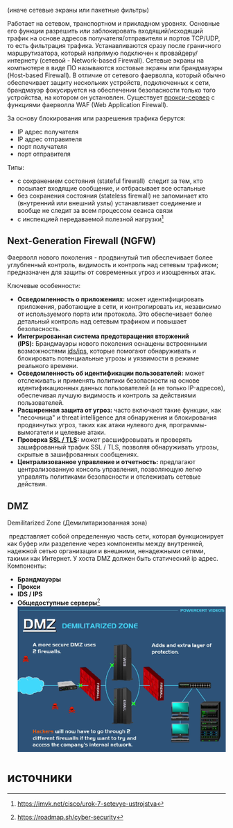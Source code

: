 (иначе сетевые экраны или пакетные фильтры) 

Работает на сетевом, транспортном и прикладном уровнях. Основные его функции разрешить или заблокировать входящий/исходящий трафик на основе адресов получателя/отправителя и портов TCP/UDP, то есть фильтрация трафика.
Устанавливаются сразу после граничного маршрутизатора, который напрямую подключен к провайдеру/интернету (сетевой - Network-based Firewall). 
Сетевые экраны на компьютере в виде ПО называются хостовые экраны или брандмауэры (Host-based Firewall).
В отличие от сетевого фаерволла, который обычно обеспечивает защиту нескольких устройств, подключенных к сети, брандмауэр фокусируется на обеспечении безопасности только того устройства, на котором он установлен.
Существует [прокси-сервер](net-devices.md) с функциями фаерволла WAF (Web Application Firewall).

За основу блокирования или разрешения трафика берутся:
- IP адрес получателя
- IP адрес отправителя
- порт получателя
- порт отправителя

Типы:
- с сохранением состояния (stateful firewall) 
	следит за тем, кто посылает входящие сообщение, и отбрасывает все остальные
- без сохранения состояния (stateless firewall)
	не запоминает кто (внутренний или внешний узлы) устанавливает соединение и вообще не следит за всем процессом сеанса связи
- с инспекцией передаваемой полезной нагрузки[^1]
## Next-Generation Firewall (NGFW)
Фаерволл нового поколения - продвинутый тип обеспечивает более углубленный контроль, видимость и контроль над сетевым трафиком; предназначен для защиты от современных угроз и изощренных атак.

Ключевые особенности:
- **Осведомленность о приложениях:** может идентифицировать приложения, работающие в сети, и контролировать их, независимо от используемого порта или протокола. Это обеспечивает более детальный контроль над сетевым трафиком и повышает безопасность.
- **Интегрированная система предотвращения вторжений (IPS):** Брандмауэры нового поколения оснащены встроенными возможностями [ids/ips](ids-ips.md), которые помогают обнаруживать и блокировать потенциальные угрозы и уязвимости в режиме реального времени.
- **Осведомленность об идентификации пользователей:** может отслеживать и применять политики безопасности на основе идентификационных данных пользователей (а не только IP-адресов), обеспечивая лучшую видимость и контроль за действиями пользователей.
- **Расширенная защита от угроз:** часто включают такие функции, как "песочница" и threat intelligence для обнаружения и блокирования продвинутых угроз, таких как атаки нулевого дня, программы-вымогатели и целевые атаки.
- **Проверка [SSL / TLS](ssl-tls.md):** может расшифровывать и проверять зашифрованный трафик SSL / TLS, позволяя обнаруживать угрозы, скрытые в зашифрованных сообщениях.
- **Централизованное управление и отчетность:** предлагают централизованную консоль управления, позволяющую легко управлять политиками безопасности и отслеживать сетевые действия.
## DMZ
Demilitarized Zone (Демилитаризованная зона)

 представляет собой определенную часть сети, которая функционирует как буфер или разделение через компоненты между внутренней, надежной сетью организации и внешними, ненадежными сетями, такими как Интернет.
У хоста DMZ должен быть статический ip адрес.
Компоненты:
- **Брандмауэры**
- **Прокси**
- **IDS / IPS**
- **Общедоступные серверы**[^2]
![](pics/dmz.png)
# источники
[^1]:https://imvk.net/cisco/urok-7-setevye-ustrojstva
[^2]:https://roadmap.sh/cyber-security
[^3]:https://www.youtube.com/watch?v=dqlzQXo1wqo